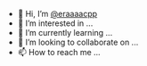 - 👋 Hi, I’m [@eraaaacpp](http://github.com/eraaaacpp)
- 👀 I’m interested in ...
- 🌱 I’m currently learning ...
- 💞️ I’m looking to collaborate on ...
- 📫 How to reach me ...

<!---
eraaaacpp/eraaaacpp is a ✨ special ✨ repository because its `README.md` (this file) appears on your GitHub profile.
You can click the Preview link to take a look at your changes.
--->
